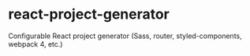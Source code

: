 # react-project-generator
Configurable React project generator (Sass, router, styled-components, webpack 4, etc.)
